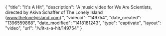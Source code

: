 {
    "title": "It's A Hit",
    "description": "A music video for We Are Scientists, directed by Akiva Schaffer of The Lonely Island (www.thelonelyisland.com).",
    "videoid": "149754",
    "date_created": "1396559868",
    "date_modified": "1418181243",
    "type": "captivate",
    "layout": "video",
    "url": "\/v\/it-s-a-hit\/149754"
}